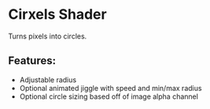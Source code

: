 # Cirxels Shader

Turns pixels into circles.

## Features:
- Adjustable radius
- Optional animated jiggle with speed and min/max radius
- Optional circle sizing based off of image alpha channel
